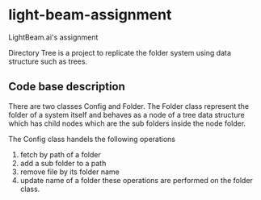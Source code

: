 # light-beam-assignment
LightBeam.ai's assignment

Directory Tree is a project to replicate the folder system using data structure such as trees.

## Code base description
There are two classes Config and Folder.
The Folder class represent the folder of a system itself and behaves as a node of a tree data structure which has child nodes which are the sub folders inside the node folder.

The Config class handels the following operations
  1. fetch by path of a folder
  2. add a sub folder to a path 
  3. remove file by its folder name
  4. update name of a folder
these operations are performed on the folder class.
